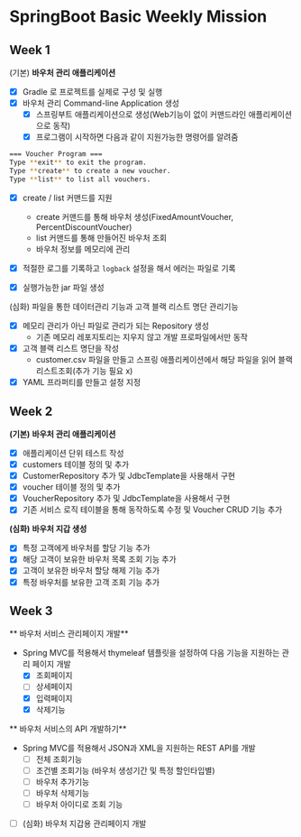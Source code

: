 # SpringBoot Basic Weekly Mission

## Week 1

(기본) **바우처 관리 애플리케이션**

- [x]  Gradle 로 프로젝트를 실제로 구성 및 실행
- [x]  바우처 관리 Command-line Application 생성
    - [x]  스프링부트 애플리케이션으로 생성(Web기능이 없이 커맨드라인 애플리케이션으로 동작)
    - [x]  프로그램이 시작하면 다음과 같이 지원가능한 명령어를 알려줌

```bash
=== Voucher Program ===
Type **exit** to exit the program.
Type **create** to create a new voucher.
Type **list** to list all vouchers.
```

- [x]  create / list 커맨드를 지원
    - create 커맨드를 통해 바우처 생성(FixedAmountVoucher, PercentDiscountVoucher)
    - list 커맨드를 통해 만들어진 바우처 조회
    - 바우처 정보를 메모리에 관리

- [x]  적절한 로그를 기록하고 `logback` 설정을 해서 에러는 파일로 기록
- [x] 실행가능한 jar 파일 생성

(심화) 파일을 통한 데이터관리 기능과 고객 블랙 리스트 명단 관리기능

- [x]  메모리 관리가 아닌 파일로 관리가 되는 Repository 생성
    - 기존 메모리 레포지토리는 지우지 않고 개발 프로파일에서만 동작
- [x]  고객 블랙 리스트 명단을 작성
    - customer.csv 파일을 만들고 스프링 애플리케이션에서 해당 파일을 읽어 블랙 리스트조회(추가 기능 필요 x)
- [x]  YAML 프라퍼티를 만들고 설정 지정

## Week 2

**(기본)** **바우처 관리 애플리케이션**

- [x]  애플리케이션 단위 테스트 작성
- [x]  customers 테이블 정의 및 추가
- [x]  CustomerRepository 추가 및 JdbcTemplate을 사용해서 구현
- [x]  voucher 테이블 정의 및 추가
- [x]  VoucherRepository 추가 및 JdbcTemplate을 사용해서 구현
- [x]  기존 서비스 로직 테이블을 통해 동작하도록 수정 및 Voucher CRUD 기능 추가

**(심화)** **바우처 지갑 생성**

- [x]  특정 고객에게 바우처를 할당 기능 추가
- [x]  해당 고객이 보유한 바우처 목록 조회 기능 추가
- [x]  고객이 보유한 바우처 할당 해제 기능 추가
- [x]  특정 바우처를 보유한 고객 조회 기능 추가

## Week 3

** 바우처 서비스 관리페이지 개발**

- Spring MVC를 적용해서 thymeleaf 템플릿을 설정하여 다음 기능을 지원하는 관리 페이지 개발
    - [x]  조회페이지
    - [ ]  상세페이지
    - [x]  입력페이지
    - [x]  삭제기능

** 바우처 서비스의 API 개발하기**

- Spring MVC를 적용해서 JSON과 XML을 지원하는 REST API를 개발
    - [ ]  전체 조회기능
    - [ ]  조건별 조회기능 (바우처 생성기간 및 특정 할인타입별)
    - [ ]  바우처 추가기능
    - [ ]  바우처 삭제기능
    - [ ]  바우처 아이디로 조회 기능

- [ ] (심화) 바우처 지갑용 관리페이지 개발